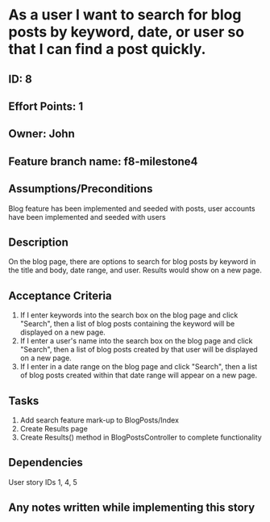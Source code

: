 # As a user I want to search for blog posts by keyword, date, or user so that I can find a post quickly.

## ID: 8
## Effort Points: 1
## Owner: John
## Feature branch name: f8-milestone4

## Assumptions/Preconditions
Blog feature has been implemented and seeded with posts, user accounts have been implemented and seeded with users

## Description
On the blog page, there are options to search for blog posts by keyword in the title and body, date range, and user. Results would show on a new page.

## Acceptance Criteria
1. If I enter keywords into the search box on the blog page and click "Search", then a list of blog posts containing the keyword will be displayed on a new page. 
2. If I enter a user's name into the search box on the blog page and click "Search", then a list of blog posts created by that user will be displayed on a new page.
3. If I enter in a date range on the blog page and click "Search", then a list of blog posts created within that date range will appear on a new page.

## Tasks
1. Add search feature mark-up to BlogPosts/Index
2. Create Results page
3. Create Results() method in BlogPostsController to complete functionality

## Dependencies
User story IDs 1, 4, 5

## Any notes written while implementing this story
